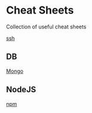 # Cheat Sheets

Collection of useful cheat sheets

[ssh](ssh.md)

## DB

[Mongo](db/mongo.md)

## NodeJS

[npm](node/npm.md)
